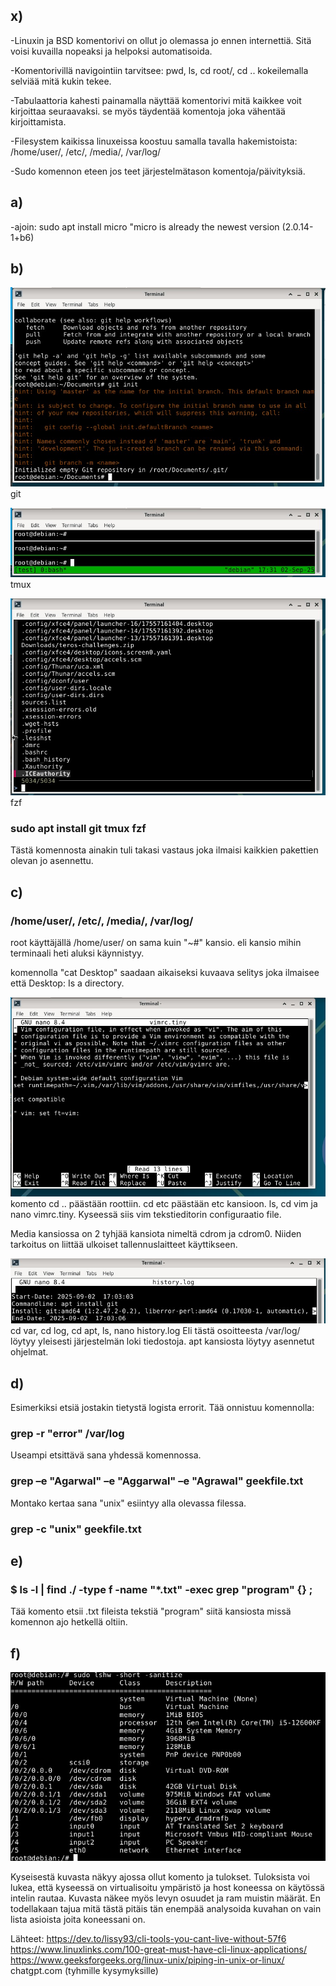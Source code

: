 ## x)

-Linuxin ja BSD komentorivi on ollut jo olemassa jo ennen internettiä. Sitä voisi kuvailla nopeaksi ja
helpoksi automatisoida.

-Komentorivillä navigointiin tarvitsee: pwd, ls, cd root/, cd ..
kokeilemalla selviää mitä kukin tekee.

-Tabulaattoria kahesti painamalla näyttää komentorivi mitä kaikkee voit kirjoittaa seuraavaksi.
se myös täydentää komentoja joka vähentää kirjoittamista.

-Filesystem kaikissa linuxeissa koostuu samalla tavalla hakemistoista: 
/home/user/, /etc/, /media/, /var/log/

-Sudo komennon eteen jos teet järjestelmätason komentoja/päivityksiä.

## a)

-ajoin: sudo apt install micro
"micro is already the newest version (2.0.14-1+b6)

## b)

![img](git.jpg)
git

![img](tmux.jpg)
tmux

![img](fzf.jpg)
fzf

### sudo apt install git tmux fzf

Tästä komennosta ainakin tuli takasi vastaus joka ilmaisi kaikkien pakettien olevan jo asennettu.

## c)

### /home/user/, /etc/, /media/, /var/log/

root käyttäjällä /home/user/ on sama kuin "~#" kansio.
eli kansio mihin terminaali heti aluksi käynnistyy.

komennolla "cat Desktop" saadaan aikaiseksi kuvaava selitys joka
ilmaisee että Desktop: Is a directory.

![img](vim.jpg)
komento cd .. päästään roottiin. cd etc päästään etc kansioon. 
ls, cd vim ja nano vimrc.tiny. Kyseessä siis vim tekstieditorin configuraatio file.

Media kansiossa on 2 tyhjää kansiota nimeltä cdrom ja cdrom0. Niiden
tarkoitus on liittää ulkoiset tallennuslaitteet käyttikseen.

![img](log-git.jpg)
cd var, cd log, cd apt, ls, nano history.log
Eli tästä osoitteesta /var/log/ löytyy yleisesti järjestelmän loki tiedostoja. apt kansiosta löytyy asennetut ohjelmat.

## d)

Esimerkiksi etsiä jostakin tietystä logista errorit. Tää onnistuu komennolla:

### grep -r "error" /var/log

Useampi etsittävä sana yhdessä komennossa.

### grep –e "Agarwal" –e "Aggarwal" –e "Agrawal" geekfile.txt

Montako kertaa sana "unix" esiintyy alla olevassa filessa.

### grep -c "unix" geekfile.txt

## e)

### $ ls -l | find ./ -type f -name "*.txt" -exec grep "program" {} \;

Tää komento etsii .txt fileista tekstiä "program" siitä kansiosta missä komennon ajo hetkellä oltiin.

## f)

![img](rautaa.jpg)

Kyseisestä kuvasta näkyy ajossa ollut komento ja tulokset. Tuloksista voi lukea, että kyseessä on virtualisoitu ympäristö ja host koneessa on käytössä intelin rautaa. Kuvasta näkee myös levyn osuudet ja ram muistin määrät. En todellakaan tajua mitä tästä pitäis tän enempää analysoida kuvahan on vain lista asioista joita koneessani on.

Lähteet:
https://dev.to/lissy93/cli-tools-you-cant-live-without-57f6
https://www.linuxlinks.com/100-great-must-have-cli-linux-applications/
https://www.geeksforgeeks.org/linux-unix/piping-in-unix-or-linux/
chatgpt.com (tyhmille kysymyksille)

